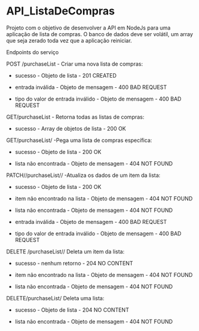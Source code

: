# API_ListaDeCompras

Projeto com o objetivo de desenvolver a API em NodeJs para uma aplicação de lista de compras.
O banco de dados deve ser volátil, um array que seja zerado toda vez que a aplicação reiniciar.

Endpoints do serviço

POST /purchaseList -
Criar uma nova lista de compras:

- sucesso - Objeto de lista - 201 CREATED

- entrada inválida - Objeto de mensagem - 400 BAD REQUEST

- tipo do valor de entrada inválido - Objeto de mensagem - 400 BAD REQUEST

GET/purchaseList -
Retorna todas as listas de compras:

- sucesso - Array de objetos de lista - 200 OK

GET/purchaseList/<purchaseListId> -Pega uma lista de compras específica:

- sucesso - Objeto de lista - 200 OK

- lista não encontrada - Objeto de mensagem - 404 NOT FOUND

PATCH//purchaseList/<purchaseListId>/<itemName>
-Atualiza os dados de um item da lista:

- sucesso - Objeto de lista - 200 OK

- item não encontrado na lista - Objeto de mensagem - 404 NOT FOUND

- lista não encontrada - Objeto de mensagem - 404 NOT FOUND

- entrada inválida - Objeto de mensagem - 400 BAD REQUEST

- tipo do valor de entrada inválido - Objeto de mensagem - 400 BAD REQUEST

DELETE /purchaseList/<purchaseListId>/<itemName>
Deleta um item da lista:

- sucesso - nenhum retorno - 204 NO CONTENT

- item não encontrado na lista - Objeto de mensagem - 404 NOT FOUND

- lista não encontrada - Objeto de mensagem - 404 NOT FOUND

DELETE/purchaseList/<purchaseListId>
Deleta uma lista:

- sucesso - Objeto de lista - 204 NO CONTENT

- lista não encontrada - Objeto de mensagem - 404 NOT FOUND
